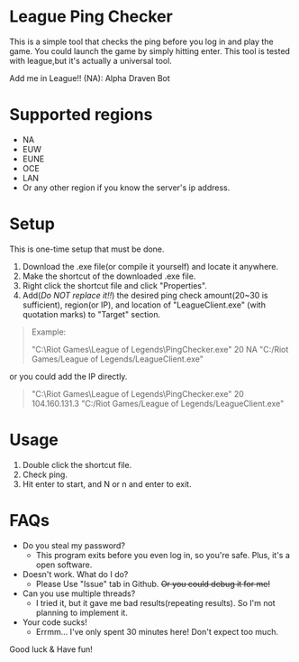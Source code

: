 # League Ping Checker

This is a simple tool that checks the ping before you log in and play the game. You could launch the game by simply hitting enter. This tool is tested with league,but it's actually a universal tool.

Add me in League!! (NA): Alpha Draven Bot

# Supported regions
* NA
* EUW
* EUNE
* OCE
* LAN
* Or any other region if you know the server's ip address.

# Setup 
This is one-time setup that must be done.
1. Download the .exe file(or compile it yourself) and locate it anywhere.
2. Make the shortcut of the downloaded .exe file.
3. Right click the shortcut file and click "Properties".
4. Add(*Do NOT replace it!!*) the desired ping check amount(20~30 is sufficient), region(or IP), and location of "LeagueClient.exe" (with quotation marks) to "Target" section.
>Example:
>
>"C:\Riot Games\League of Legends\PingChecker.exe" 20 NA "C:/Riot Games/League of Legends/LeagueClient.exe"

or you could add the IP directly.

>"C:\Riot Games\League of Legends\PingChecker.exe" 20 104.160.131.3 "C:/Riot Games/League of Legends/LeagueClient.exe"

# Usage
1. Double click the shortcut file.
2. Check ping.
3. Hit enter to start, and N or n and enter to exit.

# FAQs
* Do you steal my password?
    * This program exits before you even log in, so you're safe. Plus, it's a open software.
* Doesn't work. What do I do?
    * Please Use "Issue" tab in Github. ~~Or you could debug it for me!~~
* Can you use multiple threads?
    * I tried it, but it gave me bad results(repeating results). So I'm not planning to implement it.
* Your code sucks!
    * Errmm... I've only spent 30 minutes here! Don't expect too much. 

Good luck & Have fun!
